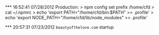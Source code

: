 *** 16:52:41 07/28/2012
  Production:
    > npm config set prefix /home/cfd
    > cat ~/.npmrc
    > echo 'export PATH="/home/cfd/bin:$PATH" >> .profile'
    > echo 'export NODE_PATH="/home/cfd/lib/node_modules" >> .profile'

*** 20:57:31 07/23/2012
  `beautyofthelove.com` startup
